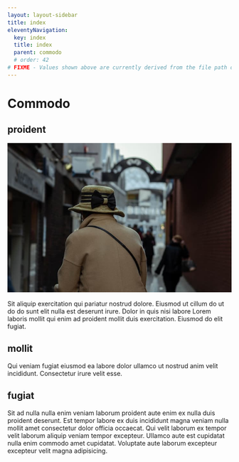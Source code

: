 ```yaml
---
layout: layout-sidebar
title: index
eleventyNavigation:
  key: index
  title: index
  parent: commodo
  # order: 42
# FIXME - Values shown above are currently derived from the file path only, except order which is also commented out because it is optional. Correct as desired and delete comment(s).
---
```


# Commodo

## proident

<img class="bordered" src="/static/images/bulksplash-dannylines-9puYnOuVKIc.jpg" alt="bulksplash-dannylines-9puYnOuVKIc.jpg" />

Sit aliquip exercitation qui pariatur nostrud dolore. Eiusmod ut cillum do ut do do sunt elit nulla est deserunt irure. Dolor in quis nisi labore Lorem laboris mollit qui enim ad proident mollit duis exercitation. Eiusmod do elit fugiat.

## mollit

Qui veniam fugiat eiusmod ea labore dolor ullamco ut nostrud anim velit incididunt. Consectetur irure velit esse.

## fugiat

Sit ad nulla nulla enim veniam laborum proident aute enim ex nulla duis proident deserunt. Est tempor labore ex duis incididunt magna veniam nulla mollit amet consectetur dolor officia occaecat. Qui velit laborum ex tempor velit laborum aliquip veniam tempor excepteur. Ullamco aute est cupidatat nulla enim commodo amet cupidatat. Voluptate aute laborum excepteur excepteur velit magna adipisicing.